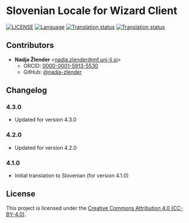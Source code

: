 # Slovenian Locale for Wizard Client

[![LICENSE](https://img.shields.io/github/license/ds-wizard/wizard-client-locales)](LICENSE)
[![Language](https://img.shields.io/badge/ISO%20639--1-sl-blue)](https://en.wikipedia.org/wiki/Slovene_language)
[![Translation status](https://img.shields.io/badge/translated-100%25-brightgreen)](https://localize.ds-wizard.org/engage/wizard-client/nl/)
[![Translation status](https://localize.ds-wizard.org/widgets/wizard-client/sl/wizard-client-4-3-0/svg-badge.svg)](https://localize.ds-wizard.org/engage/wizard-client/tr/)

## Contributors

* **Nadja Žlender** <[nadja.zlender@mf.uni-lj.si](mailto:nadja.zlender@mf.uni-lj.si)>
  * ORCID: [0000-0001-5913-5530](https://orcid.org/0000-0001-5913-5530)
  * GitHub: [@nadja-zlender](https://github.com/nadja-zlender)


## Changelog

### 4.3.0

* Updated for version 4.3.0

### 4.2.0

* Updated for version 4.2.0

### 4.1.0

* Initial translation to Slovenian (for version 4.1.0)


## License

This project is licensed under the [Creative Commons Attribution 4.0 (CC-BY-4.0)](https://creativecommons.org/licenses/by/4.0/).
